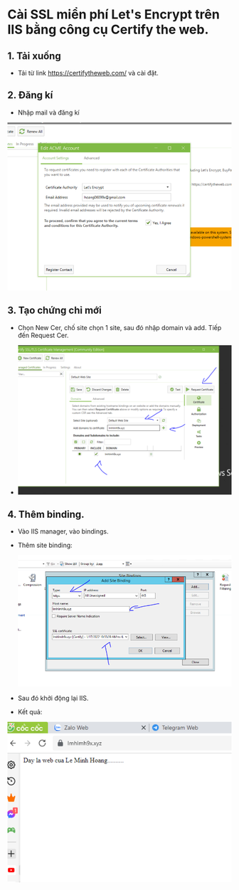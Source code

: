 # Cài SSL miển phí Let's Encrypt trên IIS bằng công cụ Certify the web.
## 1. Tải xuống 
- Tải từ link https://certifytheweb.com/ và cài đặt.

## 2. Đăng kí
- Nhập mail và đăng kí

<img src="image/1.PNG">

## 3. Tạo chứng chỉ mới
- Chọn New Cer, chố site chọn 1 site, sau đó nhập domain và add. Tiếp đến Request Cer.

- <img src="image/2.PNG">
## 4. Thêm binding.
- Vào IIS manager, vào bindings.
- Thêm site binding:

    <img src="image/4.PNG">

- Sau đó khởi động lại IIS.

- Kết quả:

<img src="image/3.PNG">